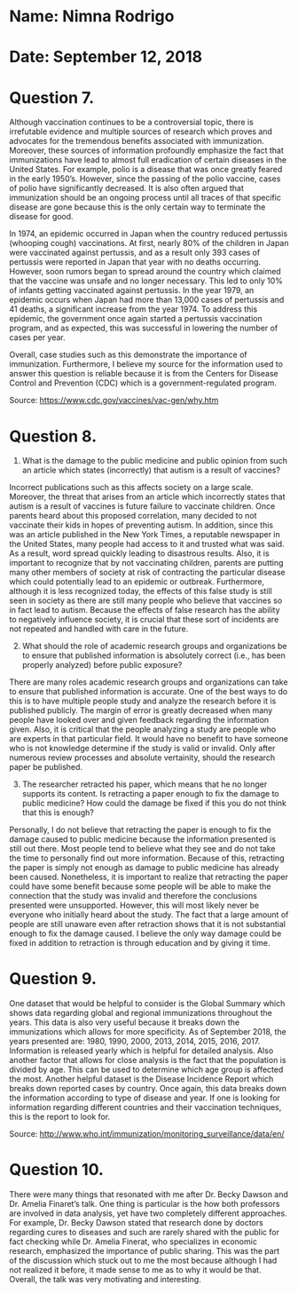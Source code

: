 # Name: Nimna Rodrigo
# Date: September 12, 2018

# Question 7.

Although vaccination continues to be a controversial topic, there is irrefutable evidence and multiple sources of research which proves and advocates for the tremendous benefits associated with immunization. Moreover, these sources of information profoundly emphasize the fact that immunizations have lead to almost full eradication of certain diseases in the United States. For example, polio is a disease that was once greatly feared in the early 1950’s. However, since the passing of the polio vaccine, cases of polio have significantly decreased. It is also often argued that immunization should be an ongoing process until all traces of that specific disease are gone because this is the only certain way to terminate the disease for good.

In 1974, an epidemic occurred in Japan when the country reduced pertussis (whooping cough) vaccinations. At first, nearly 80% of the children in Japan were vaccinated against pertussis, and as a result only 393 cases of pertussis were reported in Japan that year with no deaths occurring. However, soon rumors began to spread around the country which claimed that the vaccine was unsafe and no longer necessary. This led to only 10% of infants getting vaccinated against pertussis. In the year 1979, an epidemic occurs when Japan had more than 13,000 cases of pertussis and 41 deaths, a significant increase from the year 1974. To address this epidemic, the government once again started a pertussis vaccination program, and as expected, this was successful in lowering the number of cases per year.

Overall, case studies such as this demonstrate the importance of immunization. Furthermore, I believe my source for the information used to answer this question is reliable because it is from the Centers for Disease Control and Prevention (CDC) which is a government-regulated program.

Source: https://www.cdc.gov/vaccines/vac-gen/why.htm

# Question 8.

1) What is the damage to the public medicine and public opinion from such an article which states (incorrectly) that autism is a result of vaccines?

  Incorrect publications such as this affects society on a large scale. Moreover, the threat that arises from an article which incorrectly states that autism is a result of vaccines is future failure to vaccinate children. Once parents heard about this proposed correlation, many decided to not vaccinate their kids in hopes of preventing autism. In addition, since this was an article published in the New York Times, a reputable newspaper in the United States, many people had access to it and trusted what was said. As a result, word spread quickly leading to disastrous results. Also, it is important to recognize that by not vaccinating children, parents are putting many other members of society at risk of contracting the particular disease which could potentially lead to an epidemic or outbreak. Furthermore, although it is less recognized today, the effects of this false study is still seen in society as there are still many people who believe that vaccines so in fact lead to autism. Because the effects of false research has the ability to negatively influence society, it is crucial that these sort of incidents are not repeated and handled with care in the future.

2) What should the role of academic research groups and organizations be to ensure that published information is absolutely correct (i.e., has been properly analyzed) before public exposure?

  There are many roles academic research groups and organizations can take to ensure that published information is accurate. One of the best ways to do this is to have multiple people study and analyze the research before it is published publicly. The margin of error is greatly decreased when many people have looked over and given feedback regarding the information given. Also, it is critical that the people analyzing a study are people who are experts in that particular field. It would have no benefit to have someone who is not knowledge determine if the study is valid or invalid. Only after numerous review processes and absolute vertainity, should the research paper be published.

3) The researcher retracted his paper, which means that he no longer supports its content. Is retracting a paper enough to fix the damage to public medicine? How could the damage be fixed if this you do not think that this is enough?

  Personally, I do not believe that retracting the paper is enough to fix the damage caused to public medicine because the information presented is still out there. Most people tend to believe what they see and do not take the time to personally find out more information. Because of this, retracting the paper is simply not enough as damage to public medicine has already been caused. Nonetheless, it is important to realize that retracting the paper could have some benefit because some people will be able to make the connection that the study was invalid and therefore the conclusions presented were unsupported. However, this will most likely never be everyone who initially heard about the study. The fact that a large amount of people are still unaware even after retraction shows that it is not substantial enough to fix the damage caused. I believe the only way damage could be fixed in addition to retraction is through education and by giving it time.

# Question 9.

One dataset that would be helpful to consider is the Global Summary which shows data regarding global and regional immunizations throughout the years. This data is also very useful because it breaks down the immunizations which allows for more specificity. As of September 2018, the years presented are: 1980, 1990, 2000, 2013, 2014, 2015, 2016, 2017. Information is released yearly which is helpful for detailed analysis. Also another factor that allows for close analysis is the fact that the population is divided by age. This can be used to determine which age group is affected the most. Another helpful dataset is the Disease Incidence Report which breaks down reported cases by country. Once again, this data breaks down the information according to type of disease and year. If one is looking for information regarding different countries and their vaccination techniques, this is the report to look for.

Source: http://www.who.int/immunization/monitoring_surveillance/data/en/

# Question 10.

There were many things that resonated with me after Dr. Becky Dawson and Dr. Amelia Finaret’s talk. One thing is particular is the how both professors are involved in data analysis, yet have two completely different approaches. For example, Dr. Becky Dawson stated that research done by doctors regarding cures to diseases and such are rarely shared with the public for fact checking while Dr. Amelia Finerat, who specializes in economic research, emphasized the importance of public sharing. This was the part of the discussion which stuck out to me the most because although I had not realized it before, it made sense to me as to why it would be that. Overall, the talk was very motivating and interesting. 
